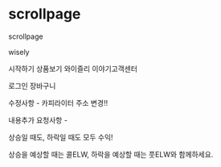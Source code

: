 # scrollpage
scrollpage

wisely


시작하기
상품보기
와이즐리
이야기고객센터

로그인
장바구니



수정사항 -  카피라이터 주소 변경!!


내용추가 요청사항 -

상승일 때도, 하락일 때도
모두 수익!

상승을 예상할 때는 콜ELW,
하락을 예상할 때는 풋ELW와 함께하세요.

